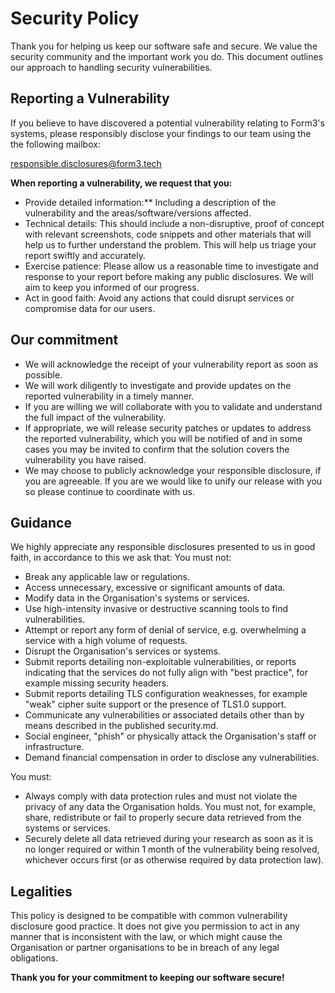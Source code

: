 # Security Policy

Thank you for helping us keep our software safe and secure. We value the security community and the important work you do. This document outlines our approach to handling security vulnerabilities.

## Reporting a Vulnerability

If you believe to have discovered a potential vulnerability relating to Form3's systems, please responsibly disclose your findings to our team using the the following mailbox:

responsible.disclosures@form3.tech

**When reporting a vulnerability, we request that you:**

* Provide detailed information:** Including a description of the vulnerability and the areas/software/versions affected.
* Technical details: This should include a non-disruptive, proof of concept with relevant screenshots, code snippets and other materials that will help us to further understand the problem. This will help us triage your report swiftly and accurately.
* Exercise patience: Please allow us a reasonable time to investigate and response to your report before making any public disclosures. We will aim to keep you informed of our progress.
* Act in good faith: Avoid any actions that could disrupt services or compromise data for our users.

## Our commitment

* We will acknowledge the receipt of your vulnerability report as soon as possible.
* We will work diligently to investigate and provide updates on the reported vulnerability in a timely manner.
* If you are willing we will collaborate with you to validate and understand the full impact of the vulnerability.
* If appropriate, we will release security patches or updates to address the reported vulnerability, which you will be notified of and in some cases you may be invited to confirm that the solution covers the vulnerability you have raised.
* We may choose to publicly acknowledge your responsible disclosure, if you are agreeable. If you are we would like to unify our release with you so please continue to coordinate with us.

## Guidance

We highly appreciate any responsible disclosures presented to us in good faith, in accordance to this we ask that:
You must not:

- Break any applicable law or regulations.
- Access unnecessary, excessive or significant amounts of data.
- Modify data in the Organisation's systems or services.
- Use high-intensity invasive or destructive scanning tools to find vulnerabilities.
- Attempt or report any form of denial of service, e.g. overwhelming a service with a high volume of requests.
- Disrupt the Organisation's services or systems.
- Submit reports detailing non-exploitable vulnerabilities, or reports indicating that the services do not fully align with "best practice", for example missing security headers.
- Submit reports detailing TLS configuration weaknesses, for example "weak" cipher suite support or the presence of TLS1.0 support.
- Communicate any vulnerabilities or associated details other than by means described in the published security.md.
- Social engineer, "phish" or physically attack the Organisation's staff or infrastructure.
- Demand financial compensation in order to disclose any vulnerabilities.

You must:

- Always comply with data protection rules and must not violate the privacy of any data the Organisation holds. You must not, for example, share, redistribute or fail to properly secure data retrieved from the systems or services.
- Securely delete all data retrieved during your research as soon as it is no longer required or within 1 month of the vulnerability being resolved, whichever occurs first (or as otherwise required by data protection law).

## Legalities

This policy is designed to be compatible with common vulnerability disclosure good practice. It does not give you permission to act in any manner that is inconsistent with the law, or which might cause the Organisation or partner organisations to be in breach of any legal obligations.

**Thank you for your commitment to keeping our software secure!**